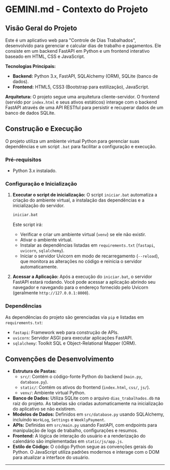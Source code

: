 # GEMINI.md - Contexto do Projeto

## Visão Geral do Projeto

Este é um aplicativo web para "Controle de Dias Trabalhados", desenvolvido para gerenciar e calcular dias de trabalho e pagamentos. Ele consiste em um backend FastAPI em Python e um frontend interativo baseado em HTML, CSS e JavaScript.

**Tecnologias Principais:**
*   **Backend:** Python 3.x, FastAPI, SQLAlchemy (ORM), SQLite (banco de dados).
*   **Frontend:** HTML5, CSS3 (Bootstrap para estilização), JavaScript.

**Arquitetura:**
O projeto segue uma arquitetura cliente-servidor. O frontend (servido por `index.html` e seus ativos estáticos) interage com o backend FastAPI através de uma API RESTful para persistir e recuperar dados de um banco de dados SQLite.

## Construção e Execução

O projeto utiliza um ambiente virtual Python para gerenciar suas dependências e um script `.bat` para facilitar a configuração e execução.

### Pré-requisitos

*   Python 3.x instalado.

### Configuração e Inicialização

1.  **Executar o script de inicialização:**
    O script `iniciar.bat` automatiza a criação do ambiente virtual, a instalação das dependências e a inicialização do servidor.

    ```bash
    iniciar.bat
    ```

    Este script irá:
    *   Verificar e criar um ambiente virtual (`venv`) se ele não existir.
    *   Ativar o ambiente virtual.
    *   Instalar as dependências listadas em `requirements.txt` (`fastapi`, `uvicorn`, `sqlalchemy`).
    *   Iniciar o servidor Uvicorn em modo de recarregamento (`--reload`), que monitora as alterações no código e reinicia o servidor automaticamente.

2.  **Acessar a Aplicação:**
    Após a execução do `iniciar.bat`, o servidor FastAPI estará rodando. Você pode acessar a aplicação abrindo seu navegador e navegando para o endereço fornecido pelo Uvicorn (geralmente `http://127.0.0.1:8000`).

### Dependências

As dependências do projeto são gerenciadas via `pip` e listadas em `requirements.txt`:

*   `fastapi`: Framework web para construção de APIs.
*   `uvicorn`: Servidor ASGI para executar aplicações FastAPI.
*   `sqlalchemy`: Toolkit SQL e Object-Relational Mapper (ORM).

## Convenções de Desenvolvimento

*   **Estrutura de Pastas:**
    *   `src/`: Contém o código-fonte Python do backend (`main.py`, `database.py`).
    *   `static/`: Contém os ativos do frontend (`index.html`, `css/`, `js/`).
    *   `venv/`: Ambiente virtual Python.
*   **Banco de Dados:** Utiliza SQLite com o arquivo `dias_trabalhados.db` na raiz do projeto. As tabelas são criadas automaticamente na inicialização do aplicativo se não existirem.
*   **Modelos de Dados:** Definidos em `src/database.py` usando SQLAlchemy, incluindo `WorkLog`, `Settings` e `WeeklyPayment`.
*   **APIs:** Definidas em `src/main.py` usando FastAPI, com endpoints para manipulação de logs de trabalho, configurações e resumos.
*   **Frontend:** A lógica de interação do usuário e a renderização do calendário são implementadas em `static/js/app.js`.
*   **Estilo de Código:** O código Python segue as convenções gerais do Python. O JavaScript utiliza padrões modernos e interage com o DOM para atualizar a interface do usuário.

---
